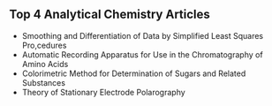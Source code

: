 <h2> Top 4 Analytical Chemistry Articles</h2>



<ul>

                             

 <li><a target="_blank" href="https://github.com/manjunath5496/Top-4-Analytical-Chemistry-Articles/blob/master/anl(1).pdf" style="text-decoration:none;">Smoothing and Differentiation of Data by Simplified Least Squares Pro,cedures</a></li>

 <li><a target="_blank" href="https://github.com/manjunath5496/Top-4-Analytical-Chemistry-Articles/blob/master/anl(2).pdf" style="text-decoration:none;">Automatic Recording Apparatus for Use in the Chromatography of Amino Acids</a></li>

<li><a target="_blank" href="https://github.com/manjunath5496/Top-4-Analytical-Chemistry-Articles/blob/master/anl(3).PDF" style="text-decoration:none;">
Colorimetric Method for Determination of Sugars and Related Substances </a></li>
 <li><a target="_blank" href="https://github.com/manjunath5496/Top-4-Analytical-Chemistry-Articles/blob/master/anl(4).pdf" style="text-decoration:none;">Theory of Stationary Electrode Polarography</a></li>                              
</ul>

